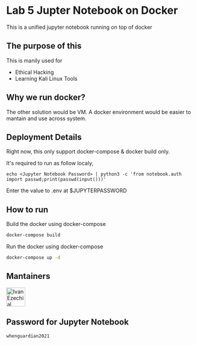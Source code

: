 # Lab 5 Jupter Notebook on Docker
This is a unified jupyter notebook running on top of docker

## The purpose of this
This is manily used for 

- Ethical Hacking
- Learning Kali Linux Tools

## Why we run docker?
The other solution would be VM.
A docker environment would be easier to mantain and use across system.

## Deployment Details
Right now, this only support docker-compose & docker build only.

It's required to run as follow localy,
```
echo <Jupyter Notebook Password> | python3 -c 'from notebook.auth import passwd;print(passwd(input()))'
```
Enter the value to .env at $JUPYTERPASSWORD

## How to run
Build the docker using docker-compose
```sh
docker-compose build
```

Run the docker using docker-compose
```sh
docker-compose up -d
```

## Mantainers
<p>
  <a href="https://github.com/ezeutno">
    <img width="50" src="https://avatars0.githubusercontent.com/u/32078894?s=460&v=4" alt="Ivan Ezechial Suratno">
  </a>
</p>

## Password for Jupyter Notebook
`whenguardian2021`